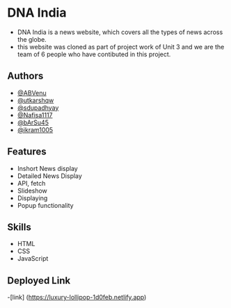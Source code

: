 # DNA India 

- DNA India is a news website, which covers all the types of news across the globe.
- this website was cloned as part of project work of Unit 3 and we are the team of 6 people who have contibuted in this project.

## Authors
- [@ABVenu](https://github.com/ABVenu)
- [@utkarshqw](https://github.com/utkarshqw)
- [@sdupadhyay](https://github.com/sdupadhyay)
- [@Nafisa1117](https://github.com/Nafisa1117)
- [@bArSu45](https://github.com/bArSu45)
- [@ikram1005](https://github.com/ikram1005)

## Features
- Inshort News display
- Detailed News Display
- API, fetch
- Slideshow
- Displaying 
- Popup functionality


## Skills
- HTML
- CSS
- JavaScript

## Deployed Link
-[link] (https://luxury-lollipop-1d0feb.netlify.app)


